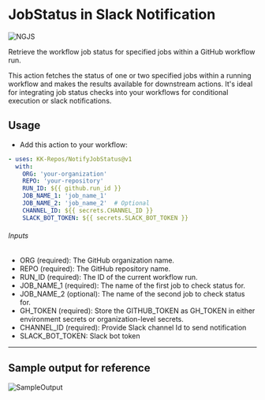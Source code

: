 # JobStatus in Slack Notification

![NGJS](https://kk-artifacts.s3.ap-south-1.amazonaws.com/banner2.png)

Retrieve the workflow job status for specified jobs within a GitHub workflow run.

This action fetches the status of one or two specified jobs within a running workflow and makes the results available for downstream actions. It's ideal for integrating job status checks into your workflows for conditional execution or slack notifications.

## Usage
- Add this action to your workflow:

```yaml
- uses: KK-Repos/NotifyJobStatus@v1
  with:
    ORG: 'your-organization'
    REPO: 'your-repository'
    RUN_ID: ${{ github.run_id }}
    JOB_NAME_1: 'job_name_1'
    JOB_NAME_2: 'job_name_2'  # Optional
    CHANNEL_ID: ${{ secrets.CHANNEL_ID }}
    SLACK_BOT_TOKEN: ${{ secrets.SLACK_BOT_TOKEN }}

```

###### Inputs
- ORG (required): The GitHub organization name.
- REPO (required): The GitHub repository name.
- RUN_ID (required): The ID of the current workflow run.
- JOB_NAME_1 (required): The name of the first job to check status for.
- JOB_NAME_2 (optional): The name of the second job to check status for.
- GH_TOKEN (required): Store the GITHUB_TOKEN as GH_TOKEN in either environment secrets or organization-level secrets.
- CHANNEL_ID (required): Provide Slack channel Id to send notification
- SLACK_BOT_TOKEN: Slack bot token
------------

## Sample output for reference

![SampleOutput](https://kk-artifacts.s3.ap-south-1.amazonaws.com/sampleOutput.png)


